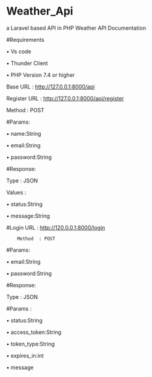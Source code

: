 # Weather_Api
a Laravel based API in PHP
Weather API Documentation


#Requirements

•	Vs code

•	Thunder Client

•	PHP Version 7.4 or higher

Base URL	: http://127.0.0.1:8000/api 

Register URL	: http://127.0.0.1:8000/api/register

Method	: POST

#Params: 

•	name:String

•	email:String

•	password:String

#Response:

Type	: JSON

Values	:

•	status:String

•	message:String

#Login URL	: http://120.0.0.1:8000/login

		Method	: POST
  
#Params:
  
•	email:String

•	password:String

#Response: 

Type	: JSON 

#Params	: 

•	status:String

•	access_token:String

•	token_type:String

•	expires_in:int

•	message

